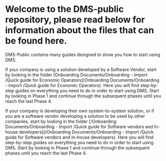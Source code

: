 # Welcome to the DMS-public repository, please read below for information about the files that can be found here.

DMS-Public contains many guides designed to show you how to start using DMS.

If your company is using a solution developed by a Software Vendor, start by looking in the folder [Onboarding Documents/Onboarding - Import
/Quick guide for Economic Operators](Onboarding Documents/Onboarding - Import
/Quick guide for Economic Operators). Here you will find step-by-step guides on everything you need to do in order to start using DMS. Start by looking in Phase 1 and continue through the subsequent phases until you reach the last Phase 4.

If your company is developing their own system-to-system solution, or if you are a software vendor developing a solution to be used by other companies, start by looking in the folder [/Onboarding Documents/Onboarding - Import
/Quick guide for Software vendors and In-house developers](/Onboarding Documents/Onboarding - Import
/Quick guide for Software vendors and In-house developers). Here you will find step-by-step guides on everything you need to do in order to start using DMS. Start by looking in Phase 1 and continue through the subsequent phases until you reach the last Phase 4.


